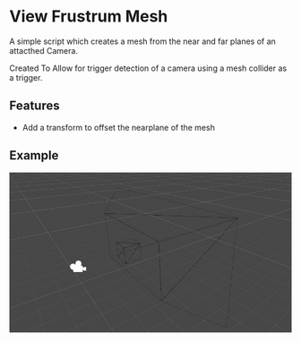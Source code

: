 # View Frustrum Mesh
A simple script which creates a mesh from the near and far planes of an attacthed Camera.

Created To Allow for trigger detection of a camera using a mesh collider as a trigger.
## Features

- Add a transform to offset the nearplane of the mesh

## Example
![Alt text](https://github.com/Adam-Bakerr/UnityViewFrustrumMesh/blob/main/FrustrumExample.png?raw=true "Example")
